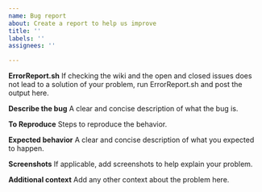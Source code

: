 ```yaml
---
name: Bug report
about: Create a report to help us improve
title: ''
labels: ''
assignees: ''

---
```


**ErrorReport.sh**
If checking the wiki and the open and closed issues does not lead to a solution of your problem, run ErrorReport.sh and post the output here.

**Describe the bug**
A clear and concise description of what the bug is.

**To Reproduce**
Steps to reproduce the behavior.

**Expected behavior**
A clear and concise description of what you expected to happen.

**Screenshots**
If applicable, add screenshots to help explain your problem.

**Additional context**
Add any other context about the problem here.

